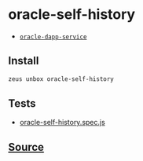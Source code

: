 
oracle-self-history
====================









* [`oracle-dapp-service`](oracle-dapp-service.md)




## Install
```bash
zeus unbox oracle-self-history
```












## Tests 
* [oracle-self-history.spec.js](https://github.com/liquidapps-io/zeus-sdk/tree/master/boxes/groups/oracles/oracle-self-history/test/oracle-self-history.spec.js)
## [Source](https://github.com/liquidapps-io/zeus-sdk/tree/master/boxes/groups/oracles/oracle-self-history)